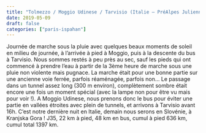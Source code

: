 ```yaml
---
title: "Tolmezzo / Moggio Udinese / Tarvisio (Italie – PréAlpes Juliennes)"
date: 2019-05-09
draft: false
categories: ["paris-ispahan"]
---
```


Journée de marche sous la pluie avec quelques beaux moments de soleil en milieu de journée, à l’arrivée à pied à Moggio, puis à la descente du bus à Tarvisio. Nous sommes restés à peu près au sec, sauf les pieds qui ont commencé à prendre l’eau à partir de la 3ème heure de marche sous une pluie non violente mais pugnace.
La marche était pour une bonne partie sur une ancienne voie ferrée, parfois réaménagée, parfois non… Le passage dans un tunnel assez long (300 m environ), complètement sombre était encore une fois un moment spécial (avec la lampe non pour être vu mais pour voir !).
A Moggio Udinese, nous prenons donc le bus pour éviter une partie en vallées étroites avec plein de tunnels, et arrivons à Tarvisio avant 16h.
C’est notre dernière nuit en Italie, demain nous serons en Slovénie, à Kranjska Gora !
J35, 22 km à pied, 48 km en bus, cumul à pied 636 km, cumul total 1397 km.
